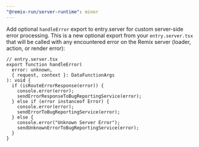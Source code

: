 ```yaml
---
"@remix-run/server-runtime": minor
---
```


Add optional `handleError` export to entry.server for custom server-side error processing.  This is a new optional export from your `entry.server.tsx` that will be called with any encountered error on the Remix server (loader, action, or render error):

```tsx
// entry.server.tsx
export function handleError(
  error: unknown,
  { request, context }: DataFunctionArgs
): void {
  if (isRouteErrorResponse(error)) {
    console.error(error);
    sendErrorResponseToBugReportingService(error);
  } else if (error instanceof Error) {
    console.error(error);
    sendErrorToBugReportingService(error);
  } else {
    console.error("Unknown Server Error");
    sendUnknownErrorToBugReportingService(error);
  }
}
```
